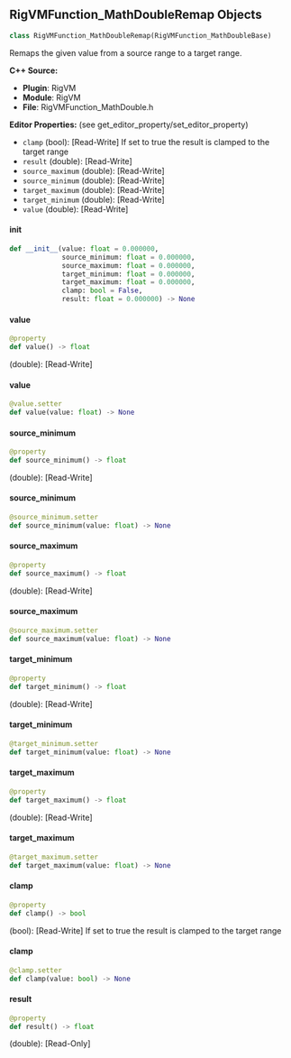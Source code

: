 ## RigVMFunction_MathDoubleRemap Objects

```python
class RigVMFunction_MathDoubleRemap(RigVMFunction_MathDoubleBase)
```

Remaps the given value from a source range to a target range.

**C++ Source:**

- **Plugin**: RigVM
- **Module**: RigVM
- **File**: RigVMFunction_MathDouble.h

**Editor Properties:** (see get_editor_property/set_editor_property)

- ``clamp`` (bool):  [Read-Write] If set to true the result is clamped to the target range
- ``result`` (double):  [Read-Write]
- ``source_maximum`` (double):  [Read-Write]
- ``source_minimum`` (double):  [Read-Write]
- ``target_maximum`` (double):  [Read-Write]
- ``target_minimum`` (double):  [Read-Write]
- ``value`` (double):  [Read-Write]

<a id="unreal.RigVMFunction_MathDoubleRemap.__init__"></a>

#### __init__

```python
def __init__(value: float = 0.000000,
             source_minimum: float = 0.000000,
             source_maximum: float = 0.000000,
             target_minimum: float = 0.000000,
             target_maximum: float = 0.000000,
             clamp: bool = False,
             result: float = 0.000000) -> None
```

<a id="unreal.RigVMFunction_MathDoubleRemap.value"></a>

#### value

```python
@property
def value() -> float
```

(double):  [Read-Write]

<a id="unreal.RigVMFunction_MathDoubleRemap.value"></a>

#### value

```python
@value.setter
def value(value: float) -> None
```

<a id="unreal.RigVMFunction_MathDoubleRemap.source_minimum"></a>

#### source_minimum

```python
@property
def source_minimum() -> float
```

(double):  [Read-Write]

<a id="unreal.RigVMFunction_MathDoubleRemap.source_minimum"></a>

#### source_minimum

```python
@source_minimum.setter
def source_minimum(value: float) -> None
```

<a id="unreal.RigVMFunction_MathDoubleRemap.source_maximum"></a>

#### source_maximum

```python
@property
def source_maximum() -> float
```

(double):  [Read-Write]

<a id="unreal.RigVMFunction_MathDoubleRemap.source_maximum"></a>

#### source_maximum

```python
@source_maximum.setter
def source_maximum(value: float) -> None
```

<a id="unreal.RigVMFunction_MathDoubleRemap.target_minimum"></a>

#### target_minimum

```python
@property
def target_minimum() -> float
```

(double):  [Read-Write]

<a id="unreal.RigVMFunction_MathDoubleRemap.target_minimum"></a>

#### target_minimum

```python
@target_minimum.setter
def target_minimum(value: float) -> None
```

<a id="unreal.RigVMFunction_MathDoubleRemap.target_maximum"></a>

#### target_maximum

```python
@property
def target_maximum() -> float
```

(double):  [Read-Write]

<a id="unreal.RigVMFunction_MathDoubleRemap.target_maximum"></a>

#### target_maximum

```python
@target_maximum.setter
def target_maximum(value: float) -> None
```

<a id="unreal.RigVMFunction_MathDoubleRemap.clamp"></a>

#### clamp

```python
@property
def clamp() -> bool
```

(bool):  [Read-Write] If set to true the result is clamped to the target range

<a id="unreal.RigVMFunction_MathDoubleRemap.clamp"></a>

#### clamp

```python
@clamp.setter
def clamp(value: bool) -> None
```

<a id="unreal.RigVMFunction_MathDoubleRemap.result"></a>

#### result

```python
@property
def result() -> float
```

(double):  [Read-Only]

<a id="unreal.RigUnit_MathDoubleRemap"></a>